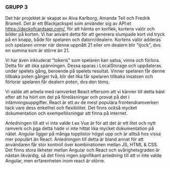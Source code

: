### GRUPP 3

Det här projektet är skapat av Alva Karlborg, Amanda Tell och Fredrik Bramell.
Det är ett Blackjackspel som använder sig av API:et https://deckofcardsapi.com/, 
för att hämta en kortlek, kortens valör och bilder på korten.
Vi har använt detta för att generera slumpade kort vid tryck på en knapp, både för spelaren och datorn/dealern.
Kortens valör adderas och spelaren vinner när denne uppnått 21 eller om dealern blir "tjock", dvs en summa som är större än 21.

Vi har även inkluderat "tokens" som spelaren kan satsa, vinna och förlora. Detta för att öka spänningen.
Dessa sparas i LocalStorage och uppdateras under spelets gång, beroende på spelets resultat.
Vinner spelaren får denne tillbaka poten gånger två, blir det lika får spelaren tillbaka insatsen och förlorar spelaren får dealern poten, dvs den töms.

Vi valde att arbeta med ramverket React eftersom att vi känner till detta bäst efter att ha hört om det på föreläsningar och provat på det i inlämningsuppgifter.
React är ett av de mest populära frontendramverken tack vare dess enkelhet och flexibilitet. 
Det finns också mycket dokumentation och exempellösningar att finna på internet. 

Anledningen till att vi inte valde t.ex Vue är för att det är ett litet och nytt ramverk och pga detta hade vi inte hittat lika mycket dokumentation på nätet.
Angular ligger på många topplistor högst upp och är alltså hos vissa mer populärt än React. Anledningen till detta är bland annat för att användaren får stor kontroll över kombinationen mellan JS, HTML & CSS.
Det finns stora likheter mellan Angular och React och svårighetsgraden är nästan likvärdig, så det finns ingen signifikant anledning till att vi inte valde Angular, men erfarenheten inom react är större.
 
